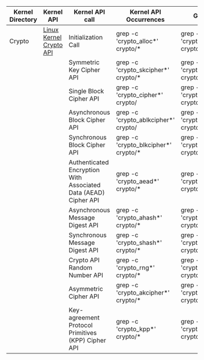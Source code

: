 
| Kernel Directory| Kernel API | Kernel API call |Kernel API Occurrences | Get the call |
|---|---|---|---|---|
| Crypto | [Linux Kernel Crypto API](https://www.kernel.org/doc/html/latest/crypto/index.html) | Initialization Call  |  grep  -c 'crypto_alloc*' crypto/*| grep  -n 'crypto_alloc*' crypto/* |
|  | | Symmetric Key Cipher API  | grep  -c 'crypto_skcipher*' crypto/* | grep  -n 'crypto_skcipher*' crypto/* |
|  | | Single Block Cipher API | grep  -c 'crypto_cipher*' crypto/ | grep  -c 'crypto_cipher*' crypto/ |
|  |  | Asynchronous Block Cipher API |  grep  -c 'crypto_ablkcipher*' crypto/ | grep  -n 'crypto_ablkcipher*' crypto/ |
|  |  | Synchronous Block Cipher API | grep  -c 'crypto_blkcipher*' crypto/* | grep  -n 'crypto_blkcipher*' crypto/* |
|  |  | Authenticated Encryption With Associated Data (AEAD) Cipher API | grep  -c 'crypto_aead*' crypto/* | grep  -c 'crypto_aead*' crypto/* |
|  |  | Asynchronous Message Digest API | grep  -c 'crypto_ahash*' crypto/* | grep  -n 'crypto_ahash*' crypto/*| 
|  |  | Synchronous Message Digest API | grep  -c 'crypto_shash*' crypto/* | grep  -n 'crypto_shash*' crypto/* |
|  |  | Crypto API Random Number API | grep  -c 'crypto_rng*' crypto/* | grep  -n 'crypto_rng*' crypto/* |
|  |  | Asymmetric Cipher API |  grep  -c 'crypto_akcipher*' crypto/* | grep  -n 'crypto_akcipher*' crypto/* |
|  |  | Key-agreement Protocol Primitives (KPP) Cipher API | grep  -c 'crypto_kpp*' crypto/* | grep  -n 'crypto_kpp*' crypto/* |
